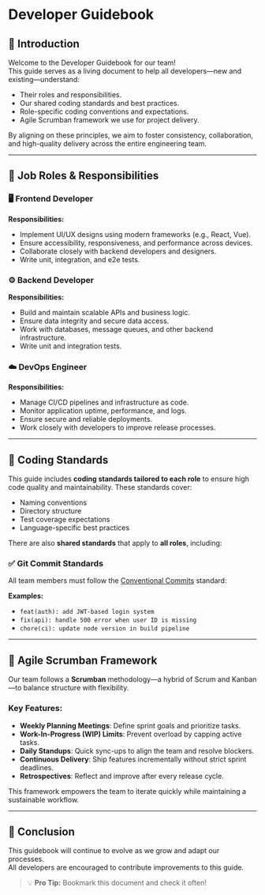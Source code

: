 # Developer Guidebook

## 📘 Introduction

Welcome to the Developer Guidebook for our team!  
This guide serves as a living document to help all developers—new and existing—understand:

- Their roles and responsibilities.
- Our shared coding standards and best practices.
- Role-specific coding conventions and expectations.
- Agile Scrumban framework we use for project delivery.

By aligning on these principles, we aim to foster consistency, collaboration, and high-quality delivery across the entire engineering team.

---

## 👥 Job Roles & Responsibilities

### 🖥 Frontend Developer

**Responsibilities:**
- Implement UI/UX designs using modern frameworks (e.g., React, Vue).
- Ensure accessibility, responsiveness, and performance across devices.
- Collaborate closely with backend developers and designers.
- Write unit, integration, and e2e tests.

### ⚙️ Backend Developer

**Responsibilities:**
- Build and maintain scalable APIs and business logic.
- Ensure data integrity and secure data access.
- Work with databases, message queues, and other backend infrastructure.
- Write unit and integration tests.

### ☁️ DevOps Engineer

**Responsibilities:**
- Manage CI/CD pipelines and infrastructure as code.
- Monitor application uptime, performance, and logs.
- Ensure secure and reliable deployments.
- Work closely with developers to improve release processes.

---

## 🧭 Coding Standards

This guide includes **coding standards tailored to each role** to ensure high code quality and maintainability. These standards cover:

- Naming conventions
- Directory structure
- Test coverage expectations
- Language-specific best practices

There are also **shared standards** that apply to **all roles**, including:

### ✅ Git Commit Standards

All team members must follow the [Conventional Commits](https://www.conventionalcommits.org/en/v1.0.0/) standard:


**Examples:**
- `feat(auth): add JWT-based login system`
- `fix(api): handle 500 error when user ID is missing`
- `chore(ci): update node version in build pipeline`

---

## 🔄 Agile Scrumban Framework

Our team follows a **Scrumban** methodology—a hybrid of Scrum and Kanban—to balance structure with flexibility.

### Key Features:
- **Weekly Planning Meetings**: Define sprint goals and prioritize tasks.
- **Work-In-Progress (WIP) Limits**: Prevent overload by capping active tasks.
- **Daily Standups**: Quick sync-ups to align the team and resolve blockers.
- **Continuous Delivery**: Ship features incrementally without strict sprint deadlines.
- **Retrospectives**: Reflect and improve after every release cycle.

This framework empowers the team to iterate quickly while maintaining a sustainable workflow.

---

## 📌 Conclusion

This guidebook will continue to evolve as we grow and adapt our processes.  
All developers are encouraged to contribute improvements to this guide.

> 💡 **Pro Tip:** Bookmark this document and check it often!


